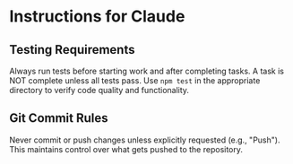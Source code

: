 # Instructions for Claude

## Testing Requirements

Always run tests before starting work and after completing tasks. A task is NOT complete unless all tests pass. Use `npm test` in the appropriate directory to verify code quality and functionality.

## Git Commit Rules

Never commit or push changes unless explicitly requested (e.g., "Push"). This maintains control over what gets pushed to the repository.